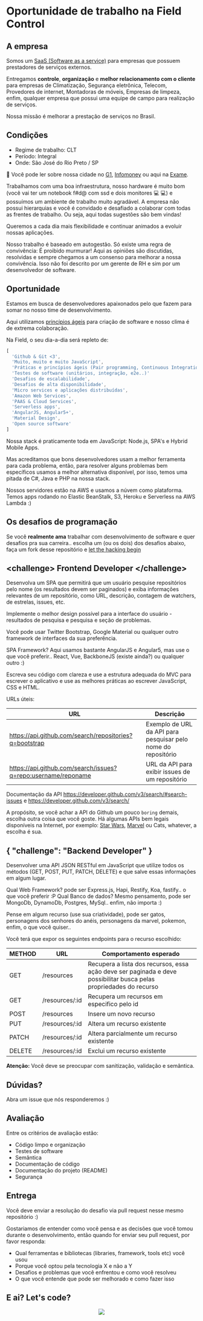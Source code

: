Oportunidade de trabalho na Field Control
===========================================

A empresa
----------

Somos um [SaaS (Software as a service)](https://pt.wikipedia.org/wiki/Software_como_servi%C3%A7o) para empresas que possuem prestadores de serviços externos. 

Entregamos **controle**, **organização** e **melhor relacionamento com o cliente** para empresas de Climatização, Segurança eletrônica, Telecom, Provedores de internet, Montadoras de móveis, Empresas de limpeza, enfim, qualquer empresa que possui uma equipe de campo para realização de serviços.

Nossa missão é melhorar a prestação de serviços no Brasil.

Condições
----------
- Regime de trabalho: CLT
- Período: Integral
- Onde: São José do Rio Preto / SP 

:house_with_garden: Você pode ler sobre nossa cidade no [G1](http://g1.globo.com/sao-paulo/sao-jose-do-rio-preto-aracatuba/especial-publicitario/prefeitura-de-rio-preto/rio-preto-noticias/noticia/2015/12/rio-preto-e-melhor-cidade-do-estado-e-segunda-do-pais-para-se-viver.html), [Infomoney](http://www.infomoney.com.br/minhas-financas/consumo/noticia/6391352/melhores-cidades-brasil-para-viver-veja-ranking) ou aqui na [Exame](https://exame.abril.com.br/brasil/o-ranking-do-servico-publico-nas-100-maiores-cidades-do-brasil/).

Trabalhamos com uma boa infraestrutura, nosso hardware é muito bom (você vai ter um notebook f#d@ com ssd e dois monitores :computer: :computer:) e possuímos um ambiente de trabalho muito agradável. A empresa não possui hierarquias e você é convidado e desafiado a colaborar com todas as frentes de trabalho. Ou seja, aqui todas sugestões são bem vindas!

Queremos a cada dia mais flexibilidade e continuar animados a evoluir nossas aplicações.

Nosso trabalho é baseado em autogestão. Só existe uma regra de convivência: É proibido murmurar! Aqui as opiniões são discutidas, resolvidas e sempre chegamos a um consenso para melhorar a nossa convivência. Isso não foi descrito por um gerente de RH e sim por um desenvolvedor de software.

Oportunidade
----------

Estamos em busca de desenvolvedores apaixonados pelo que fazem para somar no nosso time de desenvolvimento.

Aqui utilizamos [princípios ágeis](http://www.manifestoagil.com.br/) para criação de software e nosso clima é de extrema colaboração. 

Na Field, o seu dia-a-dia será repleto de:

```javascript
[
  'Github & Git <3',
  'Muito, muito e muito JavaScript',
  'Práticas e princípios ágeis (Pair programming, Continuous Integration, Continuous Deployment)',
  'Testes de software (unitários, integração, e2e..)'
  'Desafios de escalabilidade',
  'Desafios de alta disponibilidade',
  'Micro services e aplicações distribuídas',
  'Amazon Web Services',
  'PAAS & Cloud Services',
  'Serverless apps',
  'AngularJS, Angular5+',
  'Material Design',
  'Open source software'
]
```

Nossa stack é praticamente toda em JavaScript: Node.js, SPA's e Hybrid Mobile Apps.

Mas acreditamos que bons desenvolvedores usam a melhor ferramenta para cada problema, então, para resolver alguns problemas bem específicos usamos a melhor alternativa disponível, por isso, temos uma pitada de C#, Java e PHP na nossa stack.

Nossos servidores estão na AWS e usamos a núvem como plataforma. Temos apps rodando no Elastic BeanStalk, S3, Heroku e Serverless na AWS Lambda :)

Os desafios de programação
----------

Se você **realmente ama** trabalhar com desenvolvimento de software e quer desafios pra sua carreira.. escolha um (ou os dois) dos desafios abaixo, faça um fork desse repositório e [let the hacking begin](https://www.youtube.com/watch?v=Dvrdxn0kHL8)

&lt;challenge&gt; Frontend Developer &lt;/challenge&gt;
----------

Desenvolva um SPA que permitirá que um usuário pesquise repositórios pelo nome (os resultados devem ser paginados) e exiba informações relevantes de um repositório, como URL, descrição, contagem de watchers, de estrelas, issues, etc.

Implemente o melhor design possível para a interface do usuário - resultados de pesquisa e pesquisa e seção de problemas.

Você pode usar Twitter Bootstrap, Google Material ou qualquer outro framework de interfaces da sua preferência.

SPA Framework? Aqui usamos bastante AngularJS e Angular5, mas use o que você preferir.. React, Vue, BackboneJS (existe ainda?) ou qualquer outro :)

Escreva seu código com clareza e use a estrutura adequada do MVC para escrever o aplicativo e use as melhores práticas ao escrever JavaScript, CSS e HTML.

URLs úteis:

|  URL  | Descrição      
|--------|                                  --- |            
| https://api.github.com/search/repositories?q=bootstrap | Exemplo de URL da API para pesquisar pelo nome do repositório  |
| https://api.github.com/search/issues?q=repo:username/reponame |  URL da API para exibir issues de um repositório  |

Documentação da API https://developer.github.com/v3/search/#search-issues e https://developer.github.com/v3/search/

A propósito, se você achar a API do Github um pouco `boring` demais, escolha outra coisa que você goste. 
Há algumas APIs bem legais disponíveis na Internet, por exemplo: [Star Wars](https://swapi.co), [Marvel](https://developer.marvel.com) ou Cats, whatever, a escolha é sua.

{ "challenge": "Backend Developer" }
----------

Desenvolver uma API JSON RESTful em JavaScript que utilize todos os métodos (GET, POST, PUT, PATCH, DELETE) e que salve essas informações em algum lugar.

Qual Web Framework? pode ser Express.js, Hapi, Restify, Koa, fastify.. o que você preferir :P
Qual Banco de dados? Mesmo pensamento, pode ser MongoDb, DynamoDb, Postgres, MySql.. enfim, não importa :)

Pense em algum recurso (use sua criatividade), pode ser gatos, personagens dos senhores do anéis, personagens da marvel, pokemon, enfim, o que você quiser..

Você terá que expor os seguintes endpoints para o recurso escolhido:

| METHOD | URL  | Comportamento esperado                               | 
|--------| ---  |                                                  --- |
| GET    | /resources     | Recupera a lista dos recursos, essa ação deve ser paginada e deve possibilitar busca pelas propriedades do recurso | 
| GET    | /resources/:id | Recupera um recursos em especifico pelo id | 
| POST   | /resources     | Insere um novo recurso                     | 
| PUT    | /resources/:id | Altera um recurso existente                | 
| PATCH  | /resources/:id | Altera parcialmente um recurso existente   | 
| DELETE | /resources/:id | Exclui um recurso existente                | 

 **Atenção:**
 Você deve se preocupar com sanitização, validação e semântica. 

Dúvidas?
----------
Abra um issue que nós responderemos :)

Avaliação
----------

Entre os critérios de avaliação estão:

- Código limpo e organização
- Testes de software
- Semântica
- Documentação de código
- Documentação do projeto (README)
- Segurança

Entrega
----------

Você deve enviar a resolução do desafio via pull request nesse mesmo repositório :)

Gostariamos de entender como você pensa e as decisões que você tomou durante o desenvolvimento, então quando for enviar seu pull request, por favor responda:

- Qual ferramentas e bibliotecas (libraries, framework, tools etc) você usou
- Porque você optou pela tecnologia X e não a Y
- Desafios e problemas que você enfrentou e como você resolveu
- O que você entende que pode ser melhorado e como fazer isso

E ai? Let's code?
----------

<p align="center">
  <img src="https://raw.githubusercontent.com/FieldControl/valinor/master/cat.gif">
</p>
